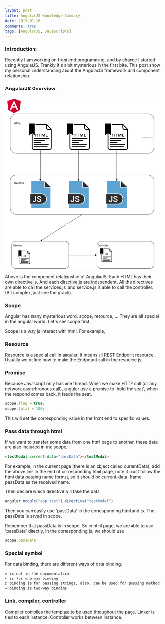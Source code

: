 ```yaml
---
layout: post
title: AngularJS Knowledge Summary
date: 2017-07-16
comments: true
tags: [AngularJS, JavaScripts]
---
```


### Introduction:
Recently I am working on front end programming, and by
chance I started using AngularJS. Frankly it's a bit mysterious in the
first bite. This post show my personal understanding about the AngularJS
framework and component relationship.

### AngularJS Overview
![AngularJS Overview][1]

Above is the component relationshio of AngularJS. Each HTML has their
own directive.js. And each directive.js are independent. All the
directives are able to call the services.js, and service.js is able to
call the controller. (Bit complex, just see the graph).

### Scope
Angular has many mysterious word. scope, resource, ... They are all
special in the angular world. Let's see scope first.

Scope is a way js interact with html. For example,

### Resource
Resource is a special call in angular. It means all REST Endpoint
resource. Usually we define how to make the Endpount call in the
resource.js.

### Promise
Because Javascript only has one thread. When we make HTTP call (or any
network asynchronous call), angular use a promise to 'hold the seat', when
the respond comes back, it feeds the seat.

```javascript
scope.flag = true;
scope.total = 100;
```

This will set the corresponding value in the front end to specific
values.

### Pass data through html
If we want to transfer some data from one html page to another, these
data are also included in the scope.

```html
<testModal current-data="passData"></testModal>
```

For example, in the current page (there is an object called
currentData), add the above line in the end of corresponding html page,
note it must follow the html data passing name format, so it should be
current-data. Name passData as the received name.

Then declare which directive will take the data.

```js
angular.module("app.test").directive("testModal")
```

Then you can easily use 'passData' in the corresponding html and js. The
passData is saved in scope.

Remember that passData is in scope. So in html page, we are able to use
'passData' directly, in the corresponding js, we should use

```js
scope.passData
```

### Special symbol
For data binding, there are different ways of data binding.

```
> is not in the documentation
< is for one-way binding
@ binding is for passing strings, also, can be used for passing method
= binding is two-way binding
```

### Link, compiler, controller
Compiler compiles the template to be used throughout the page. Linker is
tied to each instance. Controller works between instance.

[1]: /assets/angular/overview.png
